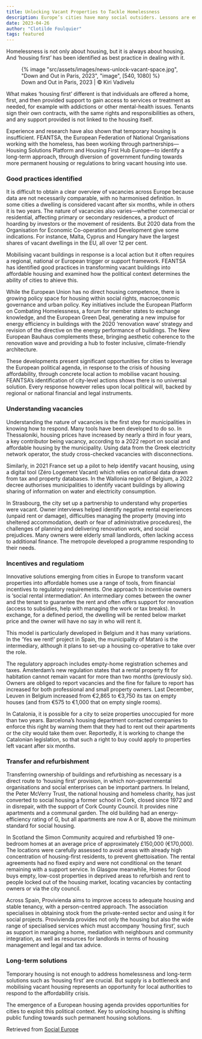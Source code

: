 ```yaml
---
title: Unlocking Vacant Properties to Tackle Homelessness
description: Europe’s cities have many social outsiders. Lessons are emerging on how ‘housing first’ can include them
date: 2023-04-26
author: "Clotilde Foulquier"
tags: featured
---
```


Homelessness is not only about housing, but it is always about housing. And ‘housing first’ has been identified as best practice in dealing with it.

<!-- excerpt -->

<figure>
{% image "src/assets/images/news-unlock-vacant-space.jpg", "Down and Out in Paris, 2023", "image", [540, 1080] %}
<figcaption>Down and Out in Paris, 2023 | © Kiri Vadivelu</figcaption>
</figure>

What makes ‘housing first’ different is that individuals are offered a home, first, and then provided support to gain access to services or treatment as needed, for example with addictions or other mental-health issues. Tenants sign their own contracts, with the same rights and responsibilities as others, and any support provided is not linked to the housing itself.

Experience and research have also shown that temporary housing is insufficient. FEANTSA, the European Federation of National Organisations working with the homeless, has been working through partnerships—Housing Solutions Platform and Housing First Hub Europe—to identify a long-term approach, through diversion of government funding towards more permanent housing or regulations to bring vacant housing into use.

### Good practices identified

It is difficult to obtain a clear overview of vacancies across Europe because data are not necessarily comparable, with no harmonised definition. In some cities a dwelling is considered vacant after six months, while in others it is two years. The nature of vacancies also varies—whether commercial or residential, affecting primary or secondary residences, a product of hoarding by investors or the movement of residents. But 2020 data from the Organisation for Economic Co-operation and Development give some indications. For instance, Malta, Cyprus and Hungary have the largest shares of vacant dwellings in the EU, all over 12 per cent.

Mobilising vacant buildings in response is a local action but it often requires a regional, national or European trigger or support framework. FEANTSA has identified good practices in transforming vacant buildings into affordable housing and examined how the political context determines the ability of cities to ahieve this.

While the European Union has no direct housing competence, there is growing policy space for housing within social rights, macroeconomic governance and urban policy. Key initiatives include the European Platform on Combating Homelessness, a forum for member states to exchange knowledge, and the European Green Deal, generating a new impulse for energy efficiency in buildings with the 2020 ‘renovation wave’ strategy and revision of the directive on the energy performance of buildings. The New European Bauhaus complements these, bringing aesthetic coherence to the renovation wave and providing a hub to foster inclusive, climate-friendly architecture.

These developments present significant opportunities for cities to leverage the European political agenda, in response to the crisis of housing affordability, through concrete local action to mobilise vacant housing. FEANTSA’s identification of city-level actions shows there is no universal solution. Every response however relies upon local political will, backed by regional or national financial and legal instruments.

### Understanding vacancies

Understanding the nature of vacancies is the first step for municipalities in knowing how to respond. Many tools have been developed to do so. In Thessaloniki, housing prices have increased by nearly a third in four years, a key contributor being vacancy, according to a 2022 report on social and affordable housing by the municipality. Using data from the Greek electricity network operator, the study cross-checked vacancies with disconnections.

Similarly, in 2021 France set up a pilot to help identify vacant housing, using a digital tool (Zéro Logement Vacant) which relies on national data drawn from tax and property databases. In the Wallonia region of Belgium, a 2022 decree authorises municipalities to identify vacant buildings by allowing sharing of information on water and electricity consumption.

In Strasbourg, the city set up a partnership to understand why properties were vacant. Owner interviews helped identify negative rental experiences (unpaid rent or damage), difficulties managing the property (moving into sheltered accommodation, death or fear of administrative procedures), the challenges of planning and delivering renovation work, and social prejudices. Many owners were elderly small landlords, often lacking access to additional finance. The metropole developed a programme responding to their needs.

### Incentives and regulatiom

Innovative solutions emerging from cities in Europe to transform vacant properties into affordable homes use a range of tools, from financial incentives to regulatory requirements. One approach to incentivise owners is ‘social rental intermediation’. An intermediary comes between the owner and the tenant to guarantee the rent and often offers support for renovation (access to subsidies, help with managing the work or tax breaks). In exchange, for a defined period, the dwelling will be rented below market price and the owner will have no say in who will rent it.

This model is particularly developed in Belgium and it has many variations. In the ‘Yes we rent!’ project in Spain, the municipality of Mataró is the intermediary, although it plans to set-up a housing co-operative to take over the role.

The regulatory approach includes empty-home registration schemes and taxes. Amsterdam’s new regulation states that a rental property fit for habitation cannot remain vacant for more than two months (previously six). Owners are obliged to report vacancies and the fine for failure to report has increased for both professional and small property owners. Last December, Leuven in Belgium increased from €2,865 to €3,750 its tax on empty houses (and from €575 to €1,000 that on empty single rooms).

In Catalonia, it is possible for a city to seize properties unoccupied for more than two years. Barcelona’s housing department contacted companies to enforce this right by warning them that they had to rent out their apartments or the city would take them over. Reportedly, it is working to change the Catalonian legislation, so that such a right to buy could apply to properties left vacant after six months.

### Transfer and refurbishment

Transferring ownership of buildings and refurbishing as necessary is a direct route to ‘housing first’ provision, in which non-governmental organisations and social enterprises can be important partners. In Ireland, the Peter McVerry Trust, the national housing and homeless charity, has just converted to social housing a former school in Cork, closed since 1972 and in disrepair, with the support of Cork County Council. It provides nine apartments and a communal garden. The old building had an energy-efficiency rating of G, but all apartments are now A or B, above the minimum standard for social housing.

In Scotland the Simon Community acquired and refurbished 19 one-bedroom homes at an average price of approximately £150,000 (€170,000). The locations were carefully assessed to avoid areas with already high concentration of housing-first residents, to prevent ghettoisation. The rental agreements had no fixed expiry and were not conditional on the tenant remaining with a support service. In Glasgow meanwhile, Homes for Good buys empty, low-cost properties in deprived areas to refurbish and rent to people locked out of the housing market, locating vacancies by contacting owners or via the city council.

Across Spain, Provivienda aims to improve access to adequate housing and stable tenancy, with a person-centred approach. The association specialises in obtaining stock from the private-rented sector and using it for social projects. Provivienda provides not only the housing but also the wide range of specialised services which must accompany ‘housing first’, such as support in managing a home, mediation with neighbours and community integration, as well as resources for landlords in terms of housing management and legal and tax advice.

### Long-term solutions

Temporary housing is not enough to address homelessness and long-term solutions such as ‘housing first’ are crucial. But supply is a bottleneck and mobilising vacant housing represents an opportunity for local authorities to respond to the affordability crisis.

The emergence of a European housing agenda provides opportunities for cities to exploit this political context. Key to unlocking housing is shifting public funding towards such permanent housing solutions.

Retrieved from [Social Europe](https://www.socialeurope.eu/unlocking-vacant-properties-to-tackle-homelessness)
